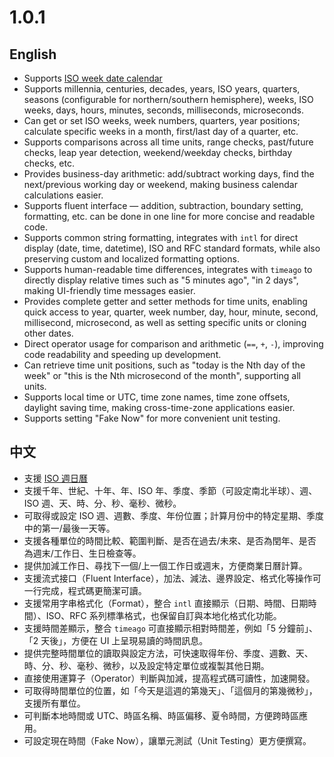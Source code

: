 # 1.0.1

## English

- Supports [ISO week date calendar](https://en.wikipedia.org/wiki/ISO_week_date)
- Supports millennia, centuries, decades, years, ISO years, quarters, seasons (configurable for northern/southern hemisphere), weeks, ISO weeks, days, hours, minutes, seconds, milliseconds, microseconds.
- Can get or set ISO weeks, week numbers, quarters, year positions; calculate specific weeks in a month, first/last day of a quarter, etc.
- Supports comparisons across all time units, range checks, past/future checks, leap year detection, weekend/weekday checks, birthday checks, etc.
- Provides business-day arithmetic: add/subtract working days, find the next/previous working day or weekend, making business calendar calculations easier.
- Supports fluent interface — addition, subtraction, boundary setting, formatting, etc. can be done in one line for more concise and readable code.
- Supports common string formatting, integrates with `intl` for direct display (date, time, datetime), ISO and RFC standard formats, while also preserving custom and localized formatting options.
- Supports human-readable time differences, integrates with `timeago` to directly display relative times such as "5 minutes ago", "in 2 days", making UI-friendly time messages easier.
- Provides complete getter and setter methods for time units, enabling quick access to year, quarter, week number, day, hour, minute, second, millisecond, microsecond, as well as setting specific units or cloning other dates.
- Direct operator usage for comparison and arithmetic (`==`, `+`, `-`), improving code readability and speeding up development.
- Can retrieve time unit positions, such as "today is the Nth day of the week" or "this is the Nth microsecond of the month", supporting all units.
- Supports local time or UTC, time zone names, time zone offsets, daylight saving time, making cross-time-zone applications easier.
- Supports setting "Fake Now" for more convenient unit testing.


## 中文
- 支援 [ISO 週日曆](https://zh.wikipedia.org/zh-tw/ISO%E9%80%B1%E6%97%A5%E6%9B%86)
- 支援千年、世紀、十年、年、ISO 年、季度、季節（可設定南北半球）、週、ISO 週、天、時、分、秒、毫秒、微秒。
- 可取得或設定 ISO 週、週數、季度、年份位置；計算月份中的特定星期、季度中的第一/最後一天等。
- 支援各種單位的時間比較、範圍判斷、是否在過去/未來、是否為閏年、是否為週末/工作日、生日檢查等。
- 提供加減工作日、尋找下一個/上一個工作日或週末，方便商業日曆計算。
- 支援流式接口（Fluent Interface），加法、減法、邊界設定、格式化等操作可一行完成，程式碼更簡潔可讀。
- 支援常用字串格式化（Format），整合 `intl` 直接顯示（日期、時間、日期時間）、ISO、RFC 系列標準格式，也保留自訂與本地化格式化功能。
- 支援時間差顯示，整合 `timeago` 可直接顯示相對時間差，例如「5 分鐘前」、「2 天後」，方便在 UI 上呈現易讀的時間訊息。
- 提供完整時間單位的讀取與設定方法，可快速取得年份、季度、週數、天、時、分、秒、毫秒、微秒，以及設定特定單位或複製其他日期。
- 直接使用運算子（Operator）判斷與加減，提高程式碼可讀性，加速開發。
- 可取得時間單位的位置，如「今天是這週的第幾天」、「這個月的第幾微秒」，支援所有單位。
- 可判斷本地時間或 UTC、時區名稱、時區偏移、夏令時間，方便跨時區應用。
- 可設定現在時間（Fake Now），讓單元測試（Unit Testing）更方便撰寫。
